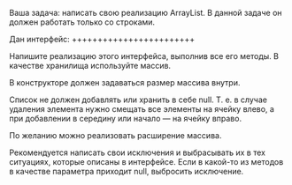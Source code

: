 Ваша задача: написать свою реализацию ArrayList. В данной задаче он должен работать только со строками.

Дан интерфейс:
++++++++++++++++++++++++

Напишите реализацию этого интерфейса, выполнив все его методы. В качестве хранилища используйте массив.

В конструкторе должен задаваться размер массива внутри.

Список не должен добавлять или хранить в себе null. Т. е. в случае удаления элемента нужно смещать все элементы на ячейку влево, а при добавлении в середину или начало — на ячейку вправо.

По желанию можно реализовать расширение массива.

Рекомендуется написать свои исключения и выбрасывать их в тех ситуациях, которые описаны в интерфейсе. Если в какой-то из методов в качестве параметра приходит null, выбросить исключение.